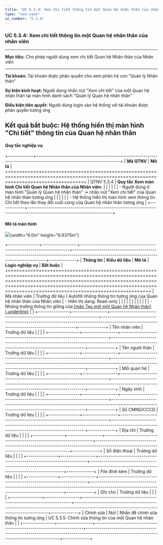 ```yaml
---
title: "UC 5.3.4: Xem chi tiết thông tin một Quan hệ nhân thân của nhân viên"
type: "use-case"
uc_number: "5.3.4"
---
```


### UC 5.3.4: Xem chi tiết thông tin một Quan hệ nhân thân của nhân viên

  ---------------------------------------------------------------------------------------------------------------------------------------------
  **Mục tiêu:**               Cho phép người dùng xem chi tiết Quan hệ Nhân thân của Nhân viên
  --------------------------- -----------------------------------------------------------------------------------------------------------------
  **Tài khoản:**              Tài khoản được phân quyền cho xem phân hệ con "Quản lý Nhân thân"

  **Sự kiện kích hoạt:**      Người dùng nhấn nút "Xem chi tiết" của một Quan hệ nhân thân tại màn hình danh sách "Quản lý Quan hệ nhân thân"

  **Điều kiện tiên quyết:**   Người dùng login vào hệ thống với tài khoản được phân quyền tương ứng

  **Kết quả bắt buộc:**       Hệ thống hiển thị màn hình "Chi tiết" thông tin của Quan hệ nhân thân
  ---------------------------------------------------------------------------------------------------------------------------------------------

#### Quy tắc nghiệp vụ

+-------------+-------------------------------------------------------------------------------------------------------------------------+
| **Mã QTNV** | **Mô tả**                                                                                                               |
+=============+=========================================================================================================================+
| QTNV 5.3.4  | **Quy tắc Xem màn hình Chi tiết Quan hệ Nhân thân của Nhân viên:**                                                      |
|             |                                                                                                                         |
|             | -   Người dùng ở màn hình "Quản lý Quan hệ nhân thân" -\> nhấn nút "Xem chi tiết" của Quan hệ nhân thân tương ứng       |
|             |                                                                                                                         |
|             |     -   Hệ thống hiển thị màn hình xem thông tin Chi tiết theo lần thay đổi cuối cùng của Quan hệ nhân thân tương ứng   |
+-------------+-------------------------------------------------------------------------------------------------------------------------+

#### Mô tả màn hình

![](media/image83.png){width="6.0in" height="6.9375in"}

+----------------+------------------+------------------------------------------------------------------------+----------------------------------------------------------------------------------------------------------------------------------------------+--------------+
| **Thông tin**  | **Kiểu dữ liệu** | **Mô tả**                                                              | **Logic nghiệp vụ**                                                                                                                          | **Bắt buộc** |
+================+==================+========================================================================+==============================================================================================================================================+==============+
| Mã nhân viên   | Trường dữ liệu   | Autofill những thông tin tương ứng của Quan hệ nhân thân của Nhân viên | \- Hiển thị dang: Read-only                                                                                                                  |              |
|                |                  |                                                                        |                                                                                                                                              |              |
|                |                  |                                                                        | \- Những trường thông tin giống của [[màn Tạo mới một Quan hệ Nhân thân]{.underline}](#uc-5.3.3-tạo-mới-một-quan-hệ-nhân-thân-của-nhân-viên) |              |
+----------------+------------------+------------------------------------------------------------------------+----------------------------------------------------------------------------------------------------------------------------------------------+--------------+
| Tên nhân viên  | Trường dữ liệu   |                                                                        |                                                                                                                                              |              |
+----------------+------------------+------------------------------------------------------------------------+----------------------------------------------------------------------------------------------------------------------------------------------+--------------+
| Tên người thân | Trường dữ liệu   |                                                                        |                                                                                                                                              |              |
+----------------+------------------+------------------------------------------------------------------------+----------------------------------------------------------------------------------------------------------------------------------------------+--------------+
| Mối quan hệ    | Trường dữ liệu   |                                                                        |                                                                                                                                              |              |
+----------------+------------------+------------------------------------------------------------------------+----------------------------------------------------------------------------------------------------------------------------------------------+--------------+
| Ngày sinh      | Trường dữ liệu   |                                                                        |                                                                                                                                              |              |
+----------------+------------------+------------------------------------------------------------------------+----------------------------------------------------------------------------------------------------------------------------------------------+--------------+
| Số CMND/CCCD   | Trường dữ liệu   |                                                                        |                                                                                                                                              |              |
+----------------+------------------+------------------------------------------------------------------------+----------------------------------------------------------------------------------------------------------------------------------------------+--------------+
| Địa chỉ        | Trường dữ liệu   |                                                                        |                                                                                                                                              |              |
+----------------+------------------+------------------------------------------------------------------------+----------------------------------------------------------------------------------------------------------------------------------------------+--------------+
| Số điện thoại  | Trường dữ liệu   |                                                                        |                                                                                                                                              |              |
+----------------+------------------+------------------------------------------------------------------------+----------------------------------------------------------------------------------------------------------------------------------------------+--------------+
| File đính kèm  | Trường dữ liệu   |                                                                        |                                                                                                                                              |              |
+----------------+------------------+------------------------------------------------------------------------+----------------------------------------------------------------------------------------------------------------------------------------------+--------------+
| Ghi chú        | Trường dữ liệu   |                                                                        |                                                                                                                                              |              |
+----------------+------------------+------------------------------------------------------------------------+----------------------------------------------------------------------------------------------------------------------------------------------+--------------+
| Chỉnh sửa      | Nút              | Nhấn để chỉnh sửa thông tin tương ứng                                  | UC 5.3.5: Chỉnh sửa thông tin của một Quan hệ nhân thân                                                                                      |              |
+----------------+------------------+------------------------------------------------------------------------+----------------------------------------------------------------------------------------------------------------------------------------------+--------------+
